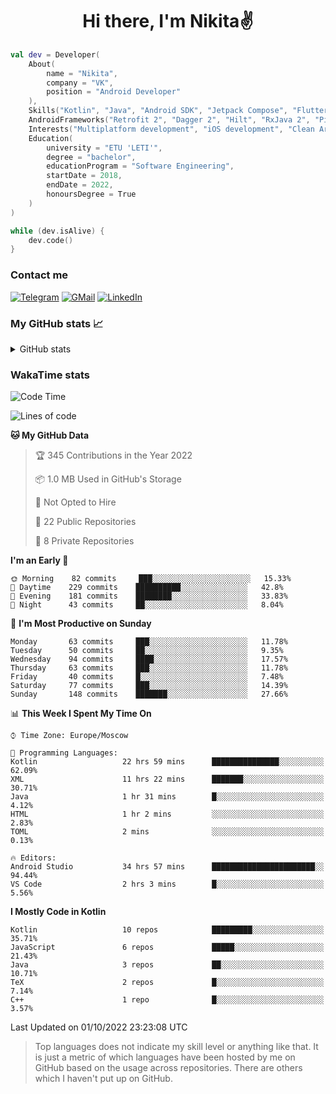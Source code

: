 <h1 align="center">
Hi there, I'm Nikita✌️
</h1>

```kotlin
val dev = Developer(
    About(
        name = "Nikita",
        company = "VK",
        position = "Android Developer"
    ),
    Skills("Kotlin", "Java", "Android SDK", "Jetpack Compose", "Flutter", "KMM"),
    AndroidFrameworks("Retrofit 2", "Dagger 2", "Hilt", "RxJava 2", "Picasso", "Kotlin Coroutines"),
    Interests("Multiplatform development", "iOS development", "Clean Architecture"),
    Education(
        university = "ETU 'LETI'",
        degree = "bachelor",
        educationProgram = "Software Engineering",
        startDate = 2018,
        endDate = 2022,
        honoursDegree = True
    )
)

while (dev.isAlive) {
    dev.code()
}
```

### Contact me

[![Telegram](https://img.shields.io/badge/Telegram-white?style=for-the-badge&logo=telegram&logoColor=29e9ea)](https://t.me/po4yka)
[![GMail](https://img.shields.io/badge/Gmail-white?style=for-the-badge&logo=gmail&logoColor=d14836)](mailto:pochaev.nik@gmail.com)
[![LinkedIn](https://img.shields.io/badge/linkedin%20-white.svg?&style=for-the-badge&logo=linkedin&logoColor=%230077B5)](https://www.linkedin.com/in/nikita-pochaev-415b5a1a1)

### My GitHub stats 📈

<details>
  <summary>GitHub stats</summary>
  <p align="center">
    <img src="https://github-readme-stats.vercel.app/api?username=po4yka&show_icons=true&theme=dark" />
  </p>
</details>

### WakaTime stats

<!--START_SECTION:waka-->
![Code Time](http://img.shields.io/badge/Code%20Time-3%2C220%20hrs%2037%20mins-blue)

![Lines of code](https://img.shields.io/badge/From%20Hello%20World%20I%27ve%20Written-1%20Million%20lines%20of%20code-blue)

**🐱 My GitHub Data** 

> 🏆 345 Contributions in the Year 2022
 > 
> 📦 1.0 MB Used in GitHub's Storage 
 > 
> 🚫 Not Opted to Hire
 > 
> 📜 22 Public Repositories 
 > 
> 🔑 8 Private Repositories  
 > 
**I'm an Early 🐤** 

```text
🌞 Morning    82 commits     ███░░░░░░░░░░░░░░░░░░░░░░   15.33% 
🌆 Daytime    229 commits    ██████████░░░░░░░░░░░░░░░   42.8% 
🌃 Evening    181 commits    ████████░░░░░░░░░░░░░░░░░   33.83% 
🌙 Night      43 commits     ██░░░░░░░░░░░░░░░░░░░░░░░   8.04%

```
📅 **I'm Most Productive on Sunday** 

```text
Monday       63 commits     ███░░░░░░░░░░░░░░░░░░░░░░   11.78% 
Tuesday      50 commits     ██░░░░░░░░░░░░░░░░░░░░░░░   9.35% 
Wednesday    94 commits     ████░░░░░░░░░░░░░░░░░░░░░   17.57% 
Thursday     63 commits     ███░░░░░░░░░░░░░░░░░░░░░░   11.78% 
Friday       40 commits     █░░░░░░░░░░░░░░░░░░░░░░░░   7.48% 
Saturday     77 commits     ███░░░░░░░░░░░░░░░░░░░░░░   14.39% 
Sunday       148 commits    ███████░░░░░░░░░░░░░░░░░░   27.66%

```


📊 **This Week I Spent My Time On** 

```text
⌚︎ Time Zone: Europe/Moscow

💬 Programming Languages: 
Kotlin                   22 hrs 59 mins      ███████████████░░░░░░░░░░   62.09% 
XML                      11 hrs 22 mins      ███████░░░░░░░░░░░░░░░░░░   30.71% 
Java                     1 hr 31 mins        █░░░░░░░░░░░░░░░░░░░░░░░░   4.12% 
HTML                     1 hr 2 mins         ░░░░░░░░░░░░░░░░░░░░░░░░░   2.83% 
TOML                     2 mins              ░░░░░░░░░░░░░░░░░░░░░░░░░   0.13%

🔥 Editors: 
Android Studio           34 hrs 57 mins      ███████████████████████░░   94.44% 
VS Code                  2 hrs 3 mins        █░░░░░░░░░░░░░░░░░░░░░░░░   5.56%

```

**I Mostly Code in Kotlin** 

```text
Kotlin                   10 repos            █████████░░░░░░░░░░░░░░░░   35.71% 
JavaScript               6 repos             █████░░░░░░░░░░░░░░░░░░░░   21.43% 
Java                     3 repos             ██░░░░░░░░░░░░░░░░░░░░░░░   10.71% 
TeX                      2 repos             █░░░░░░░░░░░░░░░░░░░░░░░░   7.14% 
C++                      1 repo              █░░░░░░░░░░░░░░░░░░░░░░░░   3.57%

```



 Last Updated on 01/10/2022 23:23:08 UTC
<!--END_SECTION:waka-->

> Top languages does not indicate my skill level or anything like that. It is just a metric of which languages have been hosted by me on GitHub based on the usage across repositories. There are others which I haven't put up on GitHub.
